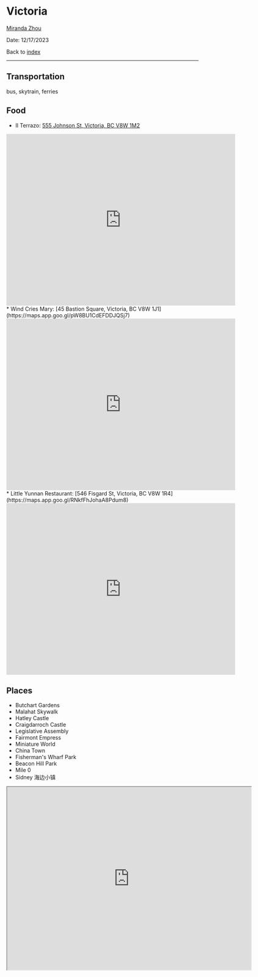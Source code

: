 # Victoria

[Miranda Zhou](https://github.com/Miranda-Y-Zhou)

Date: 12/17/2023

Back to [index](https://miranda-y-zhou.github.io/VancouverTravel/)

---

## Transportation

bus, skytrain, ferries

## Food

* II Terrazo: [555 Johnson St, Victoria, BC V8W 1M2](https://maps.app.goo.gl/Ah29FGYg2j1jxS1v7)
<iframe src="https://www.google.com/maps/embed?pb=!1m18!1m12!1m3!1d2647.5175659508077!2d-123.37201492369398!3d48.42740557127697!2m3!1f0!2f0!3f0!3m2!1i1024!2i768!4f13.1!3m3!1m2!1s0x548f7484b521116f%3A0x95f38b1d739c9256!2sII%20Terrazzo!5e0!3m2!1sen!2sca!4v1702873832527!5m2!1sen!2sca" width="600" height="450" style="border:0;" allowfullscreen="" loading="lazy" referrerpolicy="no-referrer-when-downgrade"></iframe>
* Wind Cries Mary: [45 Bastion Square, Victoria, BC V8W 1J1](https://maps.app.goo.gl/pW8BU1CdEFDDJQSj7)
<iframe src="https://www.google.com/maps/embed?pb=!1m18!1m12!1m3!1d2647.6066114000405!2d-123.37116252369405!3d48.425696271276706!2m3!1f0!2f0!3f0!3m2!1i1024!2i768!4f13.1!3m3!1m2!1s0x548f75712d77759b%3A0xee151cc99cdd2413!2sWind%20Cries%20Mary!5e0!3m2!1sen!2sca!4v1702873867277!5m2!1sen!2sca" width="600" height="450" style="border:0;" allowfullscreen="" loading="lazy" referrerpolicy="no-referrer-when-downgrade"></iframe>
* Little Yunnan Restaurant: [546 Fisgard St, Victoria, BC V8W 1R4](https://maps.app.goo.gl/RNkfFhJohaA8Pdum8)
<iframe src="https://www.google.com/maps/embed?pb=!1m18!1m12!1m3!1d2647.409346484765!2d-123.37047132369395!3d48.42948287127718!2m3!1f0!2f0!3f0!3m2!1i1024!2i768!4f13.1!3m3!1m2!1s0x548f74836409e507%3A0x93f8027795c2ef17!2sLittle%20Yunnan%20Restaurant!5e0!3m2!1sen!2sca!4v1702873895942!5m2!1sen!2sca" width="600" height="450" style="border:0;" allowfullscreen="" loading="lazy" referrerpolicy="no-referrer-when-downgrade"></iframe>

## Places

* Butchart Gardens
* Malahat Skywalk
* Hatley Castle
* Craigdarroch Castle
* Legislative Assembly
* Fairmont Empress
* Miniature World
* China Town
* Fisherman's Wharf Park
* Beacon Hill Park
* Mile 0
* Sidney 海边小镇

<iframe src="https://www.google.com/maps/d/embed?mid=1sslItZRqG2Fi61_eb9GWEAj-kZ_vd7U&ehbc=2E312F&noprof=1" width="640" height="480"></iframe>

&nbsp;

